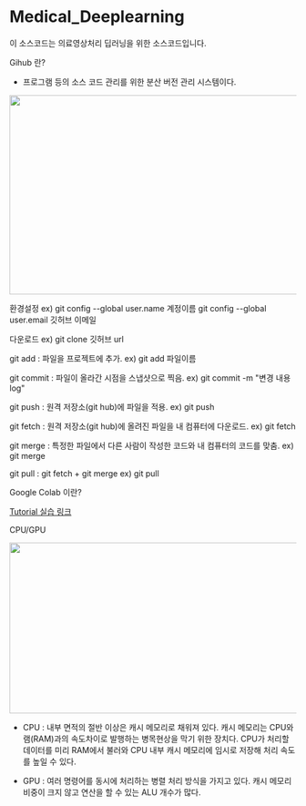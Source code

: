 # Medical_Deeplearning

이 소스코드는 의료영상처리 딥러닝을 위한 소스코드입니다.

Gihub 란?
* 프로그램 등의 소스 코드 관리를 위한 분산 버전 관리 시스템이다.

<p align="center">
  <img src="https://user-images.githubusercontent.com/35986429/61581865-ffe53e00-ab5e-11e9-88f1-7b8e0f29fbb7.JPG" width="800" height="350">
</p>

환경설정
ex)
git config --global user.name 계정이름
git config --global user.email 깃허브 이메일

다운로드
ex) git clone 깃허브 url

git add : 파일을 프로젝트에 추가.
ex) git add 파일이름

git commit : 파일이 올라간 시점을 스냅샷으로 찍음.
ex) git commit -m "변경 내용 log"

git push : 원격 저장소(git hub)에 파일을 적용.
ex) git push

git fetch : 원격 저장소(git hub)에 올려진 파일을 내 컴퓨터에 다운로드.
ex) git fetch

git merge : 특정한 파일에서 다른 사람이 작성한 코드와 내 컴퓨터의 코드를 맞춤.
ex) git merge

git pull : git fetch + git merge
ex) git pull

Google Colab 이란?

[Tutorial 실습 링크](https://colab.research.google.com/github/Yonsei-MILab/Medical_Deeplearning/blob/master/CNN_VGG(Cifar10).ipynb)

CPU/GPU

<p align="center">
  <img src="https://user-images.githubusercontent.com/35986429/61581719-c3184780-ab5c-11e9-8d98-ffaa6e526e01.JPG" width="700" height="300">
</p>

* CPU : 내부 면적의 절반 이상은 캐시 메모리로 채워져 있다. 캐시 메모리는 CPU와 램(RAM)과의 속도차이로 발행하는 병목현상을 막기 위한 장치다. CPU가 처리할 데이터를 미리 RAM에서 불러와 CPU 내부 캐시 메모리에 임시로 저장해 처리 속도를 높일 수 있다.

* GPU :  여러 명령어를 동시에 처리하는 병렬 처리 방식을 가지고 있다. 캐시 메모리 비중이 크지 않고 연산을 할 수 있는 ALU 개수가 많다.
